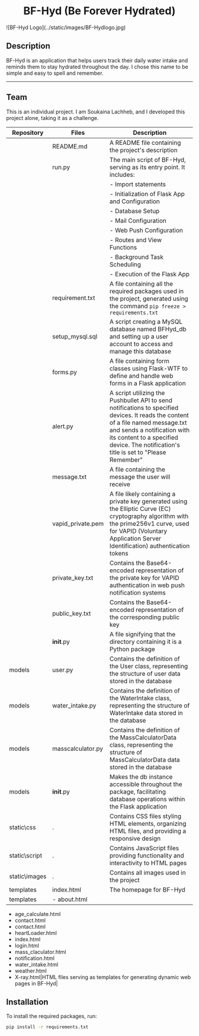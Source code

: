 <center> <h1> BF-Hyd (Be Forever Hydrated) </center> </h1>
![BF-Hyd Logo](../static/images/BF-Hydlogo.jpg) 

## Description

BF-Hyd is an application that helps users track their daily water intake and reminds them to stay hydrated throughout the day. I chose this name to be simple and easy to spell and remember.

---

## Team

This is an individual project. I am Soukaina Lachheb, and I developed this project alone, taking it as a challenge.

| Repository | Files | Description |
|------------|-------|-------------|
|            |README.md|A README file containing the project's description|
|            |run.py | The main script of BF-Hyd, serving as its entry point. It includes:
|            |       | - Import statements  
|            |       | - Initialization of Flask App and Configuration  
|            |       | - Database Setup  
|            |       | - Mail Configuration  
|            |       | - Web Push Configuration  
|            |       | - Routes and View Functions  
|            |       | - Background Task Scheduling  
|            |       | - Execution of the Flask App |
|        |requirement.txt|A file containing all the required packages used in the project, generated using the command `pip freeze > requirements.txt`|
|    |setup_mysql.sql|A script creating a MySQL database named BFHyd_db and setting up a user account to access and manage this database|
|      |forms.py|A file containing form classes using Flask-WTF to define and handle web forms in a Flask application|
|    |alert.py|A script utilizing the Pushbullet API to send notifications to specified devices. It reads the content of a file named message.txt and sends a notification with its content to a specified device. The notification's title is set to "Please Remember"|
||message.txt|A file containing the message the user will receive|
||vapid_private.pem|A file likely containing a private key generated using the Elliptic Curve (EC) cryptography algorithm with the prime256v1 curve, used for VAPID (Voluntary Application Server Identification) authentication tokens|
||private_key.txt|Contains the Base64-encoded representation of the private key for VAPID authentication in web push notification systems|
||public_key.txt|Contains the Base64-encoded representation of the corresponding public key|
||__init__.py|A file signifying that the directory containing it is a Python package|
|models|user.py|Contains the definition of the User class, representing the structure of user data stored in the database|
|models|water_intake.py|Contains the definition of the WaterIntake class, representing the structure of WaterIntake data stored in the database|
|models| masscalculator.py|Contains the definition of the MassCalculatorData class, representing the structure of MassCalculatorData data stored in the database|
|models|__init__.py|Makes the db instance accessible throughout the package, facilitating database operations within the Flask application|
|static\css|.|Contains CSS files styling HTML elements, organizing HTML files, and providing a responsive design|
|static\script|.|Contains JavaScript files providing functionality and interactivity to HTML pages|
|static\images|.|Contains all images used in the project|
|templates|index.html|The homepage for BF-Hyd|
|templates|- about.html  
- age_calculate.html  
- contact.html  
- contact.html  
- heartLoader.html  
- index.html  
- login.html  
- mass_claculator.html  
- notification.html  
- water_intake.html  
- weather.html  
- X-ray.html|HTML files serving as templates for generating dynamic web pages in BF-Hyd|

## Installation

To install the required packages, run:
```bash
pip install -r requirements.txt
```